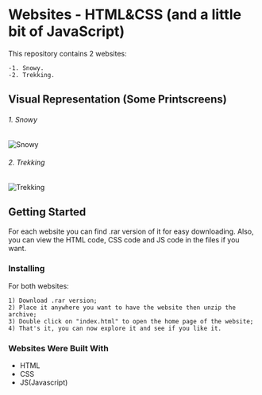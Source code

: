 # Websites - HTML&CSS (and a little bit of JavaScript)
This repository contains 2 websites:
```
-1. Snowy.
-2. Trekking.
```

## Visual Representation (Some Printscreens)
###### 1. Snowy
![Snowy](https://user-images.githubusercontent.com/56603839/226347696-413ceb87-7813-438a-b4f0-dd91307658c1.png)
###### 2. Trekking
![Trekking](https://user-images.githubusercontent.com/56603839/226347807-43821114-e081-45bb-aaad-dfa5ae3ebdcf.png)

## Getting Started
For each website you can find .rar version of it for easy downloading. Also, you can view the HTML code, CSS code and JS code in the files if you want.

### Installing
For both websites:
```
1) Download .rar version;
2) Place it anywhere you want to have the website then unzip the archive;
3) Double click on "index.html" to open the home page of the website;
4) That's it, you can now explore it and see if you like it.
```

### Websites Were Built With
* HTML
* CSS
* JS(Javascript)
